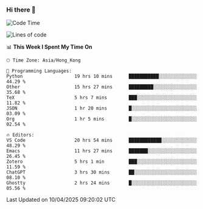 ### Hi there 👋

<!--
**nicehiro/nicehiro** is a ✨ _special_ ✨ repository because its `README.md` (this file) appears on your GitHub profile.

Here are some ideas to get you started:

- 🔭 I’m currently working on ...
- 🌱 I’m currently learning ...
- 👯 I’m looking to collaborate on ...
- 🤔 I’m looking for help with ...
- 💬 Ask me about ...
- 📫 How to reach me: ...
- 😄 Pronouns: ...
- ⚡ Fun fact: ...
-->

<!--START_SECTION:waka-->
![Code Time](http://img.shields.io/badge/Code%20Time-492%20hrs%2047%20mins-blue)

![Lines of code](https://img.shields.io/badge/From%20Hello%20World%20I%27ve%20Written-1.6%20million%20lines%20of%20code-blue)

📊 **This Week I Spent My Time On** 

```text
🕑︎ Time Zone: Asia/Hong_Kong

💬 Programming Languages: 
Python                   19 hrs 10 mins      ███████████░░░░░░░░░░░░░░   44.29 % 
Other                    15 hrs 27 mins      █████████░░░░░░░░░░░░░░░░   35.68 % 
TeX                      5 hrs 7 mins        ███░░░░░░░░░░░░░░░░░░░░░░   11.82 % 
JSON                     1 hr 20 mins        █░░░░░░░░░░░░░░░░░░░░░░░░   03.09 % 
Org                      1 hr 5 mins         █░░░░░░░░░░░░░░░░░░░░░░░░   02.54 % 

🔥 Editors: 
VS Code                  20 hrs 54 mins      ████████████░░░░░░░░░░░░░   48.29 % 
Emacs                    11 hrs 27 mins      ███████░░░░░░░░░░░░░░░░░░   26.45 % 
Zotero                   5 hrs 1 min         ███░░░░░░░░░░░░░░░░░░░░░░   11.59 % 
ChatGPT                  3 hrs 30 mins       ██░░░░░░░░░░░░░░░░░░░░░░░   08.10 % 
Ghostty                  2 hrs 24 mins       █░░░░░░░░░░░░░░░░░░░░░░░░   05.56 % 
```


 Last Updated on 10/04/2025 09:20:02 UTC
<!--END_SECTION:waka-->
